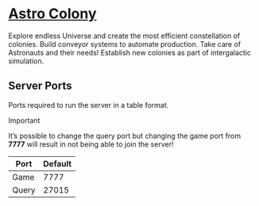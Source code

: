 # [Astro Colony](https://astrocolony.com/)

Explore endless Universe and create the most efficient constellation of colonies. Build conveyor systems to automate production. Take care of Astronauts and their needs! Establish new colonies as part of intergalactic simulation.

## Server Ports

Ports required to run the server in a table format.

> [!IMPORTANT]
> It’s possible to change the query port but changing the game port from **7777** will result in not being able to join the server!

| Port    | Default |
|---------|---------|
| Game    | 7777    |
| Query   | 27015   |
